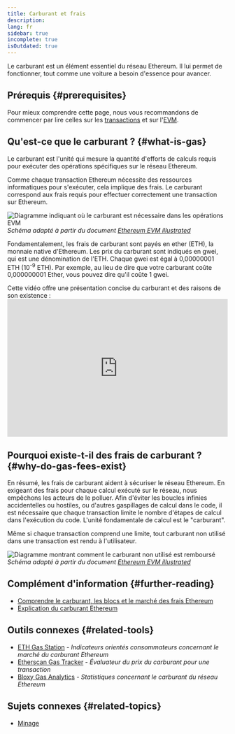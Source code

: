 ```yaml
---
title: Carburant et frais
description:
lang: fr
sidebar: true
incomplete: true
isOutdated: true
---
```


Le carburant est un élément essentiel du réseau Ethereum. Il lui permet de fonctionner, tout comme une voiture a besoin d'essence pour avancer.

## Prérequis {#prerequisites}

Pour mieux comprendre cette page, nous vous recommandons de commencer par lire celles sur les [transactions](/en/developers/docs/transactions/) et sur l'[EVM](/en/developers/docs/evm/).

## Qu'est-ce que le carburant ? {#what-is-gas}

Le carburant est l'unité qui mesure la quantité d'efforts de calculs requis pour exécuter des opérations spécifiques sur le réseau Ethereum.

Comme chaque transaction Ethereum nécessite des ressources informatiques pour s'exécuter, cela implique des frais. Le carburant correspond aux frais requis pour effectuer correctement une transaction sur Ethereum.

![Diagramme indiquant  où le carburant est nécessaire dans les opérations EVM](./gas.png) _Schéma adapté à partir du document [Ethereum EVM illustrated](https://takenobu-hs.github.io/downloads/ethereum_evm_illustrated.pdf)_

Fondamentalement, les frais de carburant sont payés en ether (ETH), la monnaie native d'Ethereum. Les prix du carburant sont indiqués en gwei, qui est une dénomination de l'ETH. Chaque gwei est égal à 0,00000001 ETH (10<sup>-9</sup> ETH). Par exemple, au lieu de dire que votre carburant coûte 0,000000001 Ether, vous pouvez dire qu'il coûte 1 gwei.

Cette vidéo offre une présentation concise du carburant et des raisons de son existence : <iframe width="100%" height="315" src="https://www.youtube.com/embed/AJvzNICwcwc" frameborder="0" allow="accelerometer; autoplay; clipboard-write; encrypted-media; gyroscope; picture-in-picture" allowfullscreen mark="crwd-mark"></iframe>

## Pourquoi existe-t-il des frais de carburant ? {#why-do-gas-fees-exist}

En résumé, les frais de carburant aident à sécuriser le réseau Ethereum. En exigeant des frais pour chaque calcul exécuté sur le réseau, nous empêchons les acteurs de le polluer. Afin d'éviter les boucles infinies accidentelles ou hostiles, ou d'autres gaspillages de calcul dans le code, il est nécessaire que chaque transaction limite le nombre d'étapes de calcul dans l'exécution du code. L'unité fondamentale de calcul est le "carburant".

Même si chaque transaction comprend une limite, tout carburant non utilisé dans une transaction est rendu à l'utilisateur.

![Diagramme montrant comment le carburant non utilisé est remboursé](../transactions/gas-tx.png) _Schéma adapté à partir du document [Ethereum EVM illustrated](https://takenobu-hs.github.io/downloads/ethereum_evm_illustrated.pdf)_

## Complément d'information {#further-reading}

- [Comprendre le carburant, les blocs et le marché des frais Ethereum](https://medium.com/@eric.conner/understanding-ethereum-gas-blocks-and-the-fee-market-d5e268bf0a0e)
- [Explication du carburant Ethereum](https://defiprime.com/gas)

## Outils connexes {#related-tools}

- [ETH Gas Station](https://ethgasstation.info/) _- Indicateurs orientés consommateurs concernant le marché du carburant Ethereum_
- [Etherscan Gas Tracker](https://etherscan.io/gastracker) _- Évaluateur du prix du carburant pour une transaction_
- [Bloxy Gas Analytics](https://stat.bloxy.info/superset/dashboard/gas/?standalone=true) _- Statistiques concernant le carburant du réseau Ethereum_

## Sujets connexes {#related-topics}

- [Minage](/en/developers/docs/consensus-mechanisms/pow/mining/)
